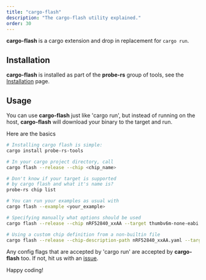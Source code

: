 ```yaml
---
title: "cargo-flash"
description: "The cargo-flash utility explained."
order: 30
---
```


**cargo-flash** is a cargo extension and drop in replacement for `cargo run`.

## Installation

**cargo-flash** is installed as part of the **probe-rs** group of tools, see the
[Installation](/docs/getting-started/installation) page.

## Usage

You can use **cargo-flash** just like 'cargo run', but instead of running on the host,
**cargo-flash** will download your binary to the target and run.

Here are the basics

```sh
# Installing cargo flash is simple:
cargo install probe-rs-tools

# In your cargo project directory, call
cargo flash --release --chip <chip_name>

# Don't know if your target is supported
# by cargo flash and what it's name is?
probe-rs chip list

# You can run your examples as usual with
cargo flash --example <your_example>

# Specifying manually what options should be used
cargo flash --release --chip nRF52840_xxAA --target thumbv6m-none-eabi --example gpio_hal_blinky

# Using a custom chip definition from a non-builtin file
cargo flash --release --chip-description-path nRF52840_xxAA.yaml --target thumbv6m-none-eabi --example gpio_hal_blinky
```

Any config flags that are accepted by 'cargo run' are accepted by **cargo-flash** too.
If not, hit us with an [issue](https://github.com/probe-rs/probe-rs/issues/new?assignees=&labels=bug,component:cargo-flash&projects=&template=bug_report.md&title=).

Happy coding!
